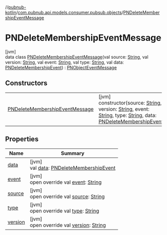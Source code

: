 //[pubnub-kotlin](../../../index.md)/[com.pubnub.api.models.consumer.pubsub.objects](../index.md)/[PNDeleteMembershipEventMessage](index.md)

# PNDeleteMembershipEventMessage

[jvm]\
data class [PNDeleteMembershipEventMessage](index.md)(val source: [String](https://kotlinlang.org/api/latest/jvm/stdlib/kotlin/-string/index.html), val version: [String](https://kotlinlang.org/api/latest/jvm/stdlib/kotlin/-string/index.html), val event: [String](https://kotlinlang.org/api/latest/jvm/stdlib/kotlin/-string/index.html), val type: [String](https://kotlinlang.org/api/latest/jvm/stdlib/kotlin/-string/index.html), val data: [PNDeleteMembershipEvent](../-p-n-delete-membership-event/index.md)) : [PNObjectEventMessage](../-p-n-object-event-message/index.md)

## Constructors

| | |
|---|---|
| [PNDeleteMembershipEventMessage](-p-n-delete-membership-event-message.md) | [jvm]<br>constructor(source: [String](https://kotlinlang.org/api/latest/jvm/stdlib/kotlin/-string/index.html), version: [String](https://kotlinlang.org/api/latest/jvm/stdlib/kotlin/-string/index.html), event: [String](https://kotlinlang.org/api/latest/jvm/stdlib/kotlin/-string/index.html), type: [String](https://kotlinlang.org/api/latest/jvm/stdlib/kotlin/-string/index.html), data: [PNDeleteMembershipEvent](../-p-n-delete-membership-event/index.md)) |

## Properties

| Name | Summary |
|---|---|
| [data](data.md) | [jvm]<br>val [data](data.md): [PNDeleteMembershipEvent](../-p-n-delete-membership-event/index.md) |
| [event](event.md) | [jvm]<br>open override val [event](event.md): [String](https://kotlinlang.org/api/latest/jvm/stdlib/kotlin/-string/index.html) |
| [source](source.md) | [jvm]<br>open override val [source](source.md): [String](https://kotlinlang.org/api/latest/jvm/stdlib/kotlin/-string/index.html) |
| [type](type.md) | [jvm]<br>open override val [type](type.md): [String](https://kotlinlang.org/api/latest/jvm/stdlib/kotlin/-string/index.html) |
| [version](version.md) | [jvm]<br>open override val [version](version.md): [String](https://kotlinlang.org/api/latest/jvm/stdlib/kotlin/-string/index.html) |
